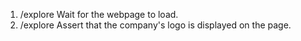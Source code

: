 1. /explore Wait for the webpage to load.
2. /explore Assert that the company's logo is displayed on the page.